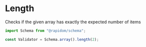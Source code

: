 # Length

Checks if the given array has exactly the expected number of items

```typescript
import Schema from "@rapidom/schema";

const Validator = Schema.array().length(2);
```



